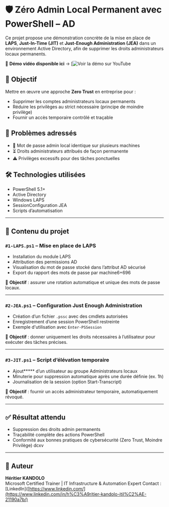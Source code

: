 # 🛡️ Zéro Admin Local Permanent avec PowerShell – AD

Ce projet propose une démonstration concrète de la mise en place de **LAPS**, **Just-In-Time (JIT)** et **Just-Enough Administration (JEA)** dans un environnement Active Directory, afin de supprimer les droits administrateurs locaux permanents.

🎥 **Démo vidéo disponible ici** → [![Voir la démo sur YouTube](https://youtu.be/OpoeTq2TZt0)


## 📌 Objectif

Mettre en œuvre une approche **Zero Trust** en entreprise pour :
- Supprimer les comptes administrateurs locaux permanents
- Réduire les privilèges au strict nécessaire (principe de moindre privilège)
- Fournir un accès temporaire contrôlé et traçable

## 🎯 Problèmes adressés

- 🔐 Mot de passe admin local identique sur plusieurs machines
- ⏳ Droits administrateurs attribués de façon permanente
- ⚠️ Privilèges excessifs pour des tâches ponctuelles

## 🛠️ Technologies utilisées

- PowerShell 5.1+
- Active Directory
- Windows LAPS
- SessionConfiguration JEA
- Scripts d’automatisation

---

## 📁 Contenu du projet

### `#1-LAPS.ps1` – Mise en place de LAPS

- Installation du module LAPS
- Attribution des permissions AD
- Visualisation du mot de passe stocké dans l’attribut AD sécurisé
- Export du rapport des mots de passe par machine6+696

📌 **Objectif** : assurer une rotation automatique et unique des mots de passe locaux.

---

### `#2-JEA.ps1` – Configuration Just Enough Administration

- Création d’un fichier `.pssc` avec des cmdlets autorisées
- Enregistrement d’une session PowerShell restreinte
- Exemple d'utilisation avec `Enter-PSSession`

📌 **Objectif** : donner uniquement les droits nécessaires à l’utilisateur pour exécuter des tâches précises.

---

### `#3-JIT.ps1` – Script d’élévation temporaire

- Ajout***** d’un utilisateur au groupe Administrateurs locaux
- Minuterie pour suppression automatique après une durée définie (ex. 1h)
- Journalisation de la session (option Start-Transcript)

📌 **Objectif** : fournir un accès administrateur temporaire, automatiquement révoqué.

---

## ✅ Résultat attendu

- Suppression des droits admin permanents
- Traçabilité complète des actions PowerShell
- Conformité aux bonnes pratiques de cybersécurité (Zero Trust, Moindre Privilège)
dcxv 
---

## 📄 Auteur

**Héritier KANDOLO**  
Microsoft Certified Trainer | IT Infrastructure & Automation Expert
Contact : [LinkedIn]([https://www.linkedin.com/](https://www.linkedin.com/in/h%C3%A9ritier-kandolo-itil%C2%AE-21190a7b/)

